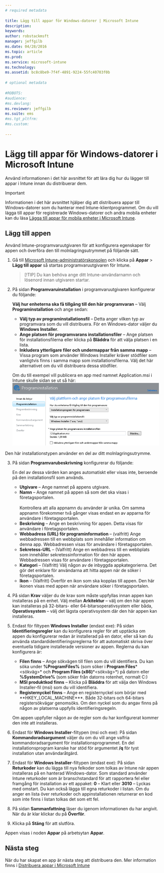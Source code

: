 ```yaml
---
# required metadata

title: Lägg till appar för Windows-datorer | Microsoft Intune
description:
keywords:
author: robstackmsft
manager: jeffgilb
ms.date: 04/28/2016
ms.topic: article
ms.prod:
ms.service: microsoft-intune
ms.technology:
ms.assetid: bc8c8be9-7f4f-4891-9224-55fc40703f0b

# optional metadata

#ROBOTS:
#audience:
#ms.devlang:
ms.reviewer: jeffgilb
ms.suite: ems
#ms.tgt_pltfrm:
#ms.custom:

---
```


# Lägg till appar för Windows-datorer i Microsoft Intune

Använd informationen i det här avsnittet för att lära dig hur du lägger till appar i Intune innan du distribuerar dem.

> [!IMPORTANT]
> Informationen i det här avsnittet hjälper dig att distribuera appar till Windows-datorer som du hanterar med Intune-klientprogrammet. Om du vill lägga till appar för registrerade Windows-datorer och andra mobila enheter kan du läsa [Lägga till appar för mobila enheter i Microsoft Intune](add-apps-for-mobile-devices-in-microsoft-intune.md).


## Lägg till appen
Använd Intune-programvaruutgivaren för att konfigurera egenskaper för appen och överföra den till molnlagringsutrymmet på följande sätt.

1.  Gå till [Microsoft Intune-administratörskonsolen](https://manage.microsoft.com) och klicka på **Appar** &gt; **Lägg till appar** så startas programvaruutgivaren för Intune.

    > [!TIP] Du kan behöva ange ditt Intune-användarnamn och lösenord innan utgivaren startar.



2.  På sidan **Programvaruinstallation** i programvaruutgivaren konfigurerar du följande:

    **Välj hur enheterna ska få tillgång till den här programvaran** – Välj **Programinstallation** och ange sedan:

    - **Välj typ av programinstallationsfil** – Detta anger vilken typ av programvara som du vill distribuera. För en Windows-dator väljer du **Windows Installer**.
    - **Ange platsen för programvarans installationsfiler** – Ange platsen för installationsfilerna eller klicka på **Bläddra** för att välja platsen i en lista.
    - **Inkludera ytterligare filer och undermappar från samma mapp** – Vissa program som använder Windows Installer kräver stödfiler som vanligtvis finns i samma mapp som installationsfilerna. Välj det här alternativet om du vill distribuera dessa stödfiler.

    Om du till exempel vill publicera en app med namnet Application.msi i Intune skulle sidan se ut så här: ![PC Software Publisher](./media/publisher-for-pc.png)

   Den här installationstypen använder en del av ditt molnlagringsutrymme.

3.  På sidan **Programvarubeskrivning** konfigurerar du följande:

    En del av dessa värden kan anges automatiskt eller visas inte, beroende på den installationsfil som används.

    - **Utgivare** – Ange namnet på appens utgivare.
    - **Namn** – Ange namnet på appen så som det ska visas i företagsportalen.<br /><br />Kontrollera att alla appnamn du använder är unika. Om samma appnamn förekommer två gånger visas endast en av apparna för användare i företagsportalen.
    - **Beskrivning** – Ange en beskrivning för appen. Detta visas för användare i företagsportalen.
    - **Webbadress (URL) för programinformation** – (valfritt) Ange webbadressen till en webbplats som innehåller information om denna app. Webbadressen visas för användare i företagsportalen.
    - **Sekretess-URL** – (Valfritt) Ange en webbadress till en webbplats som innehåller sekretessinformation för den här appen. Webbadressen visas för användare i företagsportalen.
    - **Kategori** – (Valfritt) Välj någon av de inbyggda appkategorierna. Det gör det enklare för användarna att hitta appen när de söker i företagsportalen.
    - **Ikon** – (Valfritt) Överför en ikon som ska kopplas till appen. Den här ikonen visas med appen när användare söker i företagsportalen.



4.  På sidan **Krav** väljer du de krav som måste uppfyllas innan appen kan installeras på en enhet. Välj mellan **Arkitektur** – välj om den här appen kan installeras på 32-bitars- eller 64-bitarsoperativsystem eller båda, **Operativsystem** – välj det lägsta operativsystem där den här appen kan installeras.

5.  Endast för filtypen **Windows Installer** (endast exe): På sidan **Identifieringsregler** kan du konfigurera regler för att upptäcka om appen du konfigurerar redan är installerad på en dator, eller så kan du använda standardidentifieringsreglerna för att automatiskt skriva över eventuella tidigare installerade versioner av appen.
    Reglerna du kan konfigurera är:
    - **Filen finns** – Ange sökvägen till filen som du vill identifiera. Du kan söka under **%ProgramFiles%** (som söker i **Program Files**\*&lt;sökväg&gt;* och **Program Files (x86)**\*&lt;sökväg&gt;*) på datorn eller **%SystemDrive%** (som söker från datorns rotenhet, normalt C:)
    - **MSI produktkod finns** – Klicka på **Bläddra** för att välja den Windows Installer-fil (msi) som du vill identifiera. 
    - **Registernyckel finns** – Ange en registernyckel som börjar med **HKEY_LOCAL_MACHINE\*\**. Både 32-bitars och 64-bitars registersökvägar genomsöks. Om den nyckel som du angav finns på någon av platserna uppfylls identifieringsregeln.

    Om appen uppfyller någon av de regler som du har konfigurerat kommer den inte att installeras.

6.  Endast för **Windows Installer**-filtypen (msi och exe): På sidan **Kommandoradsargument** väljer du om du vill ange valfria kommandoradsargument för installationsprogrammet. En del installationsprogram kanske har stöd för argumentet **/q** för tyst installation utan användaråtgärd.

7.  Endast för **Windows Installer**-filtypen (endast exe): På sidan **Returkoder** kan du lägga till nya felkoder som tolkas av Intune när appen installeras på en hanterad Windows-dator.
    Som standard använder Intune returkoder som är branschstandard för att rapportera fel eller framgång för installation av ett appaket: **0** – Klart eller **3010** – Lyckas med omstart. Du kan också lägga till egna returkoder i listan. Om du anger en lista över returkoder och appinstallationen returnerar en kod som inte finns i listan tolkas det som ett fel.

8.  På sidan **Sammanfattning** läser du igenom informationen du har angivit. När du är klar klickar du på **Överför**.

9. Klicka på **Stäng** för att slutföra.

Appen visas i noden **Appar** på arbetsytan **Appar**.

## Nästa steg

När du har skapat en app är nästa steg att distribuera den. Mer information finns i [Distribuera appar i Microsoft Intune](deploy-apps.md)

<!--HONumber=May16_HO3-->


